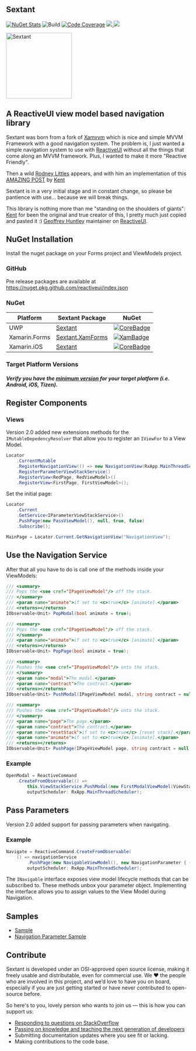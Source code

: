 ## Sextant

[![NuGet Stats](https://img.shields.io/nuget/v/sextant.svg)](https://www.nuget.org/packages/sextant) ![Build](https://github.com/reactiveui/Sextant/workflows/Build/badge.svg) [![Code Coverage](https://codecov.io/gh/reactiveui/sextant/branch/main/graph/badge.svg)](https://codecov.io/gh/reactiveui/sextant)
[![](https://img.shields.io/nuget/dt/sextant.svg) ](https://www.nuget.org/packages/sextant) [![](https://img.shields.io/badge/chat-slack-blue.svg)](https://reactiveui.net/slack)

<p align="left"><img src="https://github.com/reactiveui/styleguide/blob/master/logo_sextant/vertical.png?raw=true" alt="Sextant" height="180px"></p>

## A ReactiveUI view model based navigation library

Sextant was born from a fork of [Xamvvm](https://github.com/xamvvm/xamvvm) which is nice and simple MVVM Framework with a good navigation system. The problem is, I just wanted a simple navigation system to use with [ReactiveUI](https://github.com/reactiveui/ReactiveUI) without all the things that come along an MVVM framework. Plus, I wanted to make it more "Reactive Friendly".

Then a wild [Rodney Littles](https://github.com/rlittlesii) appears, and with him an implementation of this [AMAZING POST](https://kent-boogaart.com/blog/custom-routing-in-reactiveui) by [Kent](https://github.com/kentcb)

Sextant is in a very initial stage and in constant change, so please be pantience with use... because we will break things.

This library is nothing more than me "standing on the shoulders of giants":
[Kent](https://github.com/kentcb) for been the original and true creator of this, I pretty much just copied and pasted it :)
[Geoffrey Huntley](https://github.com/ghuntley) maintainer on [ReactiveUI](https://github.com/reactiveui/ReactiveUI).

## NuGet Installation

Install the nuget package on your Forms project and ViewModels project.

### GitHub
Pre release packages are available at https://nuget.pkg.github.com/reactiveui/index.json

### NuGet

| Platform          | Sextant Package                  | NuGet                |
| ----------------- | -------------------------------- | -------------------- |
| UWP               | [Sextant][UwpDoc]                | [![CoreBadge]][Core] |
| Xamarin.Forms     | [Sextant.XamForms][XamDoc]       | [![XamBadge]][Xam]   |
| Xamarin.iOS       | [Sextant][IosDoc]                | [![CoreBadge]][Core] |

[Core]: https://www.nuget.org/packages/Sextant/
[CoreBadge]: https://img.shields.io/nuget/v/Sextant.svg
[CoreDoc]: https://reactiveui.net/docs/getting-started/installation/
[IosDoc]: https://reactiveui.net/docs/getting-started/installation/xamarin-ios
[UwpDoc]: https://reactiveui.net/docs/getting-started/installation/universal-windows-platform

[Xam]: https://www.nuget.org/packages/Sextant.XamForms/
[XamBadge]: https://img.shields.io/nuget/v/Sextant.XamForms.svg
[XamDoc]: https://reactiveui.net/docs/getting-started/installation/xamarin-forms

### Target Platform Versions

##### Verify you have the [minimum version](https://reactiveui.net/docs/getting-started/minimum-versions#platform-minimums) for your target platform (i.e. Android, iOS, Tizen).

## Register Components

### Views

Version 2.0 added new extensions methods for the `IMutableDepedencyResolver` that allow you to register an `IViewFor` to a View Model.

```csharp
Locator
    .CurrentMutable
    .RegisterNavigationView(() => new NavigationView(RxApp.MainThreadScheduler, RxApp.TaskpoolScheduler, ViewLocator.Current))
    .RegisterParameterViewStackService()
    .RegisterView<RedPage, RedViewModel>()
    .RegisterView<FirstPage, FirstViewModel>();
```

Set the initial page:
```csharp
Locator
    .Current
    .GetService<IParameterViewStackService>()
    .PushPage(new PassViewModel(), null, true, false)
    .Subscribe();

MainPage = Locator.Current.GetNavigationView("NavigationView");
```

## Use the Navigation Service

After that all you have to do is call one of the methods inside your ViewModels:
```csharp
/// <summary>
/// Pops the <see cref="IPageViewModel"/> off the stack.
/// </summary>
/// <param name="animate">if set to <c>true</c> [animate].</param>
/// <returns></returns>
IObservable<Unit> PopModal(bool animate = true);

/// <summary>
/// Pops the <see cref="IPageViewModel"/> off the stack.
/// </summary>
/// <param name="animate">if set to <c>true</c> [animate].</param>
/// <returns></returns>
IObservable<Unit> PopPage(bool animate = true);

/// <summary>
/// Pushes the <see cref="IPageViewModel"/> onto the stack.
/// </summary>
/// <param name="modal">The modal.</param>
/// <param name="contract">The contract.</param>
/// <returns></returns>
IObservable<Unit> PushModal(IPageViewModel modal, string contract = null);

/// <summary>
/// Pushes the <see cref="IPageViewModel"/> onto the stack.
/// </summary>
/// <param name="page">The page.</param>
/// <param name="contract">The contract.</param>
/// <param name="resetStack">if set to <c>true</c> [reset stack].</param>
/// <param name="animate">if set to <c>true</c> [animate].</param>
/// <returns></returns>
IObservable<Unit> PushPage(IPageViewModel page, string contract = null, bool resetStack = false, bool animate = true);
```

### Example
```csharp
OpenModal = ReactiveCommand
    .CreateFromObservable(() =>
        this.ViewStackService.PushModal(new FirstModalViewModel(ViewStackService)),
        outputScheduler: RxApp.MainThreadScheduler);
```

## Pass Parameters

Version 2.0 added support for passing parameters when navigating.

### Example

```csharp
Navigate = ReactiveCommand.CreateFromObservable(
    () => navigationService
        .PushPage(new NavigableViewModel(), new NavigationParameter { { "parameter", parameter } }),
        outputScheduler: RxApp.MainThreadScheduler);
```

The `INavigable` interface exposes view model lifecycle methods that can be subscribed to.  These methods unbox your parameter object. Implementing the interface allows you to assign values to the View Model during Navigation.

## Samples

- [Sample](https://github.com/reactiveui/Sextant/tree/main/Sample)
- [Navigation Parameter Sample](https://github.com/reactiveui/ReactiveUI.Samples/tree/main/xamarin-forms/Navigation.Parameters)

## Contribute

Sextant is developed under an OSI-approved open source license, making it freely usable and distributable, even for commercial use. We ❤ the people who are involved in this project, and we’d love to have you on board, especially if you are just getting started or have never contributed to open-source before.

So here's to you, lovely person who wants to join us — this is how you can support us:

* [Responding to questions on StackOverflow](https://stackoverflow.com/questions/tagged/sextant)
* [Passing on knowledge and teaching the next generation of developers](http://ericsink.com/entries/dont_use_rxui.html)
* Submitting documentation updates where you see fit or lacking.
* Making contributions to the code base.
